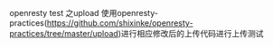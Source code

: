 openresty test 之upload
使用openresty-practices(https://github.com/shixinke/openresty-practices/tree/master/upload)进行相应修改后的上传代码进行上传测试
